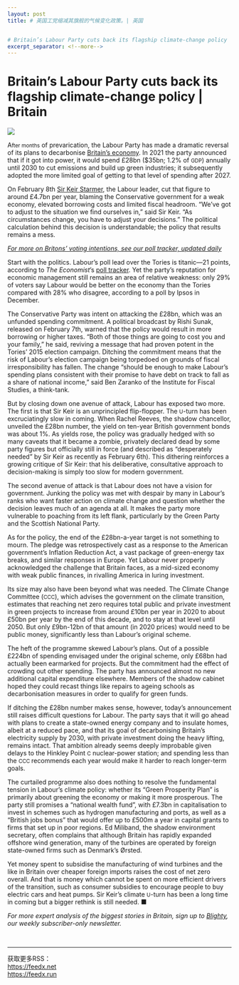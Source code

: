 ```yaml
---
layout: post
title: # 英国工党缩减其旗舰的气候变化政策。| 英国


# Britain’s Labour Party cuts back its flagship climate-change policy | Britain
excerpt_separator: <!--more-->
---
```



<!--more-->

# Britain’s Labour Party cuts back its flagship climate-change policy | Britain

<img src="https://images.weserv.nl/?url=www.economist.com/img/b/1280/720/90/media-assets/image/20240210_BRP505.jpg" /><div></div><p><span>A</span><small>fter months</small> of prevarication, the Labour Party has made a dramatic reversal of its plans to decarbonise <a href="https://www.economist.com/britain/2024/02/08/britains-economy-will-need-rate-cuts-sooner-rather-than-later">Britain’s economy</a>. In 2021 the party announced that if it got into power, it would spend £28bn ($35bn; 1.2% of <small>GDP</small>) annually until 2030 to cut emissions and build up green industries; it subsequently adopted the more limited goal of getting to that level of spending after 2027.</p><p>On February 8th <a href="https://www.economist.com/britain/2024/01/11/keir-starmer-reform-uk-and-britains-populist-paradox">Sir Keir Starmer</a>, the Labour leader, cut that figure to around £4.7bn per year, blaming the Conservative government for a weak economy, elevated borrowing costs and limited fiscal headroom. “We’ve got to adjust to the situation we find ourselves in,” said Sir Keir. “As circumstances change, you have to adjust your decisions.” The political calculation behind this decision is understandable; the policy that results remains a mess. </p><div><div><div id="econ-1"></div></div></div><aside><p><a href="https://www.economist.com/interactive/uk-general-election/polls"><i>For more on Britons’ voting intentions, see our poll tracker, updated daily</i></a></p></aside><p>Start with the politics. Labour’s poll lead over the Tories is titanic—21 points, according to <i>The Economist</i>’s <a href="https://www.economist.com/interactive/uk-general-election/polls">poll tracker</a>. Yet the party’s reputation for economic management still remains an area of relative weakness: only 29% of voters say Labour would be better on the economy than the Tories compared with 28% who disagree, according to a poll by Ipsos in December.</p><p>The Conservative Party was intent on attacking the £28bn, which was an unfunded spending commitment. A political broadcast by Rishi Sunak, released on February 7th, warned that the policy would result in more borrowing or higher taxes. “Both of those things are going to cost you and your family,” he said, reviving a message that had proven potent in the Tories’ 2015 election campaign. Ditching the commitment means that the risk of Labour’s election campaign being torpedoed on grounds of fiscal irresponsibility has fallen. The change “should be enough to make Labour’s spending plans consistent with their promise to have debt on track to fall as a share of national income,” said Ben Zaranko of the Institute for Fiscal Studies, a think-tank. </p><p>But by closing down one avenue of attack, Labour has exposed two more. The first is that Sir Keir is an unprincipled flip-flopper. The <small>U</small>-turn has been excruciatingly slow in coming. When Rachel Reeves, the shadow chancellor, unveiled the £28bn number, the yield on ten-year British government bonds was about 1%. As yields rose, the policy was gradually hedged with so many caveats that it became a zombie, privately declared dead by some party figures but officially still in force (and described as “desperately needed” by Sir Keir as recently as February 6th). This dithering reinforces a growing critique of Sir Keir: that his deliberative, consultative approach to decision-making is simply too slow for modern government. </p><div><div><div id="econ-2"></div></div></div><p>The second avenue of attack is that Labour does not have a vision for government. Junking the policy was met with despair by many in Labour’s ranks who want faster action on climate change and question whether the decision leaves much of an agenda at all. It makes the party more vulnerable to poaching from its left flank, particularly by the Green Party and the Scottish National Party. </p><p>As for the policy, the end of the £28bn-a-year target is not something to mourn. The pledge was retrospectively cast as a response to the American government’s Inflation Reduction Act, a vast package of green-energy tax breaks, and similar responses in Europe. Yet Labour never properly acknowledged the challenge that Britain faces, as a mid-sized economy with weak public finances, in rivalling America in luring investment. </p><p>Its size may also have been beyond what was needed. The Climate Change Committee (<small>CCC</small>), which advises the government on the climate transition, estimates that reaching net zero requires total public and private investment in green projects to increase from around £10bn per year in 2020 to about £50bn per year by the end of this decade, and to stay at that level until 2050. But only £9bn-12bn of that amount (in 2020 prices) would need to be public money, significantly less than Labour’s original scheme. </p><p>The heft of the programme skewed Labour’s plans. Out of a possible £224bn of spending envisaged under the original scheme, only £68bn had actually been earmarked for projects. But the commitment had the effect of crowding out other spending. The party has announced almost no new additional capital expenditure elsewhere. Members of the shadow cabinet hoped they could recast things like repairs to ageing schools as decarbonisation measures in order to qualify for green funds. </p><p>If ditching the £28bn number makes sense, however, today’s announcement still raises difficult questions for Labour. The party says that it will go ahead with plans to create a state-owned energy company and to insulate homes, albeit at a reduced pace, and that its goal of decarbonising Britain’s electricity supply by 2030, with private investment doing the heavy lifting, remains intact. That ambition already seems deeply improbable given delays to the Hinkley Point <small>C</small> nuclear-power station; and spending less than the <small>CCC </small>recommends each year would make it harder to reach longer-term goals. </p><p>The curtailed programme also does nothing to resolve the fundamental tension in Labour’s climate policy: whether its “Green Prosperity Plan” is primarily about greening the economy or making it more prosperous. The party still promises a “national wealth fund”, with £7.3bn in capitalisation to invest in schemes such as hydrogen manufacturing and ports, as well as a “British jobs bonus” that would offer up to £500m a year in capital grants to firms that set up in poor regions. Ed Miliband, the shadow environment secretary, often complains that although Britain has rapidly expanded offshore wind generation, many of the turbines are operated by foreign state-owned firms such as Denmark’s Ørsted. </p><p>Yet money spent to subsidise the manufacturing of wind turbines and the like in Britain over cheaper foreign imports raises the cost of net zero overall. And that is money which cannot be spent on more efficient drivers of the transition, such as consumer subsidies to encourage people to buy electric cars and heat pumps. Sir Keir’s climate <small>U</small>-turn has been a long time in coming but a bigger rethink is still needed. ■ </p><p><i>For more expert analysis of the biggest stories in Britain, sign up to <a href="https://www.economist.com/newsletters/blighty">Blighty</a>, our weekly subscriber-only newsletter.</i></p><br /><hr /><div>获取更多RSS：<br /><a href="https://feedx.net" style="color: orange;" target="_blank">https://feedx.net</a> <br /><a href="https://feedx.run" style="color: orange;" target="_blank">https://feedx.run</a><br /></div>
